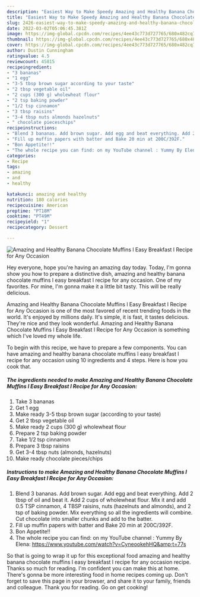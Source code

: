 ```yaml
---
description: "Easiest Way to Make Speedy Amazing and Healthy Banana Chocolate Muffins l Easy Breakfast l Recipe for Any Occasion"
title: "Easiest Way to Make Speedy Amazing and Healthy Banana Chocolate Muffins l Easy Breakfast l Recipe for Any Occasion"
slug: 2426-easiest-way-to-make-speedy-amazing-and-healthy-banana-chocolate-muffins-l-easy-breakfast-l-recipe-for-any-occasion
date: 2022-03-02T05:06:45.381Z
image: https://img-global.cpcdn.com/recipes/4ee43c773d727765/680x482cq70/amazing-and-healthy-banana-chocolate-muffins-l-easy-breakfast-l-recipe-for-any-occasion-recipe-main-photo.jpg
thumbnail: https://img-global.cpcdn.com/recipes/4ee43c773d727765/680x482cq70/amazing-and-healthy-banana-chocolate-muffins-l-easy-breakfast-l-recipe-for-any-occasion-recipe-main-photo.jpg
cover: https://img-global.cpcdn.com/recipes/4ee43c773d727765/680x482cq70/amazing-and-healthy-banana-chocolate-muffins-l-easy-breakfast-l-recipe-for-any-occasion-recipe-main-photo.jpg
author: Dustin Cunningham
ratingvalue: 4.5
reviewcount: 45815
recipeingredient:
- "3 bananas"
- "1 egg"
- "3-5 tbsp brown sugar according to your taste"
- "2 tbsp vegetable oil"
- "2 cups (300 g) wholewheat flour"
- "2 tsp baking powder"
- "1/2 tsp cinnamon"
- "3 tbsp raisins"
- "3-4 tbsp nuts almonds hazelnuts"
- " chocolate pieceschips"
recipeinstructions:
- "Blend 3 bananas. Add brown sugar. Add egg and beat everything. Add 2 tbsp of oil and beat it. Add 2 cups of wholewheat flour. Mix it and add 0.5 TSP cinnamon, 4 TBSP raisins, nuts (hazelnuts and almonds), and 2 tsp of baking powder. Mix everything so all the ingredients will combine. Cut chocolate into smaller chunks and add to the batter."
- "Fill up muffin papers with batter and Bake 20 min at 200C/392F."
- "Bon Appetite!!"
- "The whole recipe you can find: on my YouTube channel : Yummy By Elena: https://www.youtube.com/watch?v=CyneookehHQ&amp;t=77s"
categories:
- Recipe
tags:
- amazing
- and
- healthy

katakunci: amazing and healthy 
nutrition: 180 calories
recipecuisine: American
preptime: "PT18M"
cooktime: "PT49M"
recipeyield: "1"
recipecategory: Dessert

---
```



![Amazing and Healthy Banana Chocolate Muffins l Easy Breakfast l Recipe for Any Occasion](https://img-global.cpcdn.com/recipes/4ee43c773d727765/680x482cq70/amazing-and-healthy-banana-chocolate-muffins-l-easy-breakfast-l-recipe-for-any-occasion-recipe-main-photo.jpg)

Hey everyone, hope you're having an amazing day today. Today, I'm gonna show you how to prepare a distinctive dish, amazing and healthy banana chocolate muffins l easy breakfast l recipe for any occasion. One of my favorites. For mine, I'm gonna make it a little bit tasty. This will be really delicious.



Amazing and Healthy Banana Chocolate Muffins l Easy Breakfast l Recipe for Any Occasion is one of the most favored of recent trending foods in the world. It's enjoyed by millions daily. It's simple, it is fast, it tastes delicious. They're nice and they look wonderful. Amazing and Healthy Banana Chocolate Muffins l Easy Breakfast l Recipe for Any Occasion is something which I've loved my whole life.


To begin with this recipe, we have to prepare a few components. You can have amazing and healthy banana chocolate muffins l easy breakfast l recipe for any occasion using 10 ingredients and 4 steps. Here is how you cook that.

<!--inarticleads1-->

##### The ingredients needed to make Amazing and Healthy Banana Chocolate Muffins l Easy Breakfast l Recipe for Any Occasion:

1. Take 3 bananas
1. Get 1 egg
1. Make ready 3-5 tbsp brown sugar (according to your taste)
1. Get 2 tbsp vegetable oil
1. Make ready 2 cups (300 g) wholewheat flour
1. Prepare 2 tsp baking powder
1. Take 1/2 tsp cinnamon
1. Prepare 3 tbsp raisins
1. Get 3-4 tbsp nuts (almonds, hazelnuts)
1. Make ready  chocolate pieces/chips




<!--inarticleads2-->

##### Instructions to make Amazing and Healthy Banana Chocolate Muffins l Easy Breakfast l Recipe for Any Occasion:

1. Blend 3 bananas. Add brown sugar. Add egg and beat everything. Add 2 tbsp of oil and beat it. Add 2 cups of wholewheat flour. Mix it and add 0.5 TSP cinnamon, 4 TBSP raisins, nuts (hazelnuts and almonds), and 2 tsp of baking powder. Mix everything so all the ingredients will combine. Cut chocolate into smaller chunks and add to the batter.
1. Fill up muffin papers with batter and Bake 20 min at 200C/392F.
1. Bon Appetite!!
1. The whole recipe you can find: on my YouTube channel : Yummy By Elena: https://www.youtube.com/watch?v=CyneookehHQ&amp;t=77s




So that is going to wrap it up for this exceptional food amazing and healthy banana chocolate muffins l easy breakfast l recipe for any occasion recipe. Thanks so much for reading. I'm confident you can make this at home. There's gonna be more interesting food in home recipes coming up. Don't forget to save this page in your browser, and share it to your family, friends and colleague. Thank you for reading. Go on get cooking!
